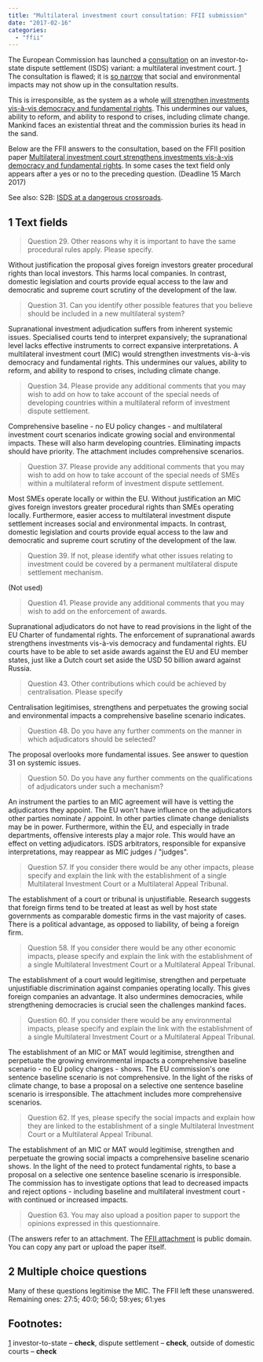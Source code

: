 ```yaml
---
title: "Multilateral investment court consultation: FFII submission"
date: "2017-02-16"
categories: 
  - "ffii"
---
```


The European Commission has launched a [consultation](http://trade.ec.europa.eu/consultations/index.cfm?consul_id=233) on an investor-to-state dispute settlement (ISDS) variant: a multilateral investment court. [1](#fn-.1) The consultation is flawed; it is [so narrow](https://blog.ffii.org/new-isds-consultation-seems-surreal/) that social and environmental impacts may not show up in the consultation results.

This is irresponsible, as the system as a whole [will strengthen investments vis-à-vis democracy and fundamental rights](https://blog.ffii.org/multilateral-investment-court-strengthens-investments-vis-a-vis-democracy-and-fundamental-rights/). This undermines our values, ability to reform, and ability to respond to crises, including climate change. Mankind faces an existential threat and the commission buries its head in the sand.

Below are the FFII answers to the consultation, based on the FFII position paper [Multilateral investment court strengthens investments vis-à-vis democracy and fundamental rights](https://blog.ffii.org/multilateral-investment-court-strengthens-investments-vis-a-vis-democracy-and-fundamental-rights/). In some cases the text field only appears after a yes or no to the preceding question. (Deadline 15 March 2017)

See also: S2B: [ISDS at a dangerous crossroads](http://www.s2bnetwork.org/isds-dangerous-crossroads/).

## 1 Text fields

> Question 29. Other reasons why it is important to have the same procedural rules apply. Please specify.

Without justification the proposal gives foreign investors greater procedural rights than local investors. This harms local companies. In contrast, domestic legislation and courts provide equal access to the law and democratic and supreme court scrutiny of the development of the law.

> Question 31. Can you identify other possible features that you believe should be included in a new multilateral system?

Supranational investment adjudication suffers from inherent systemic issues. Specialised courts tend to interpret expansively; the supranational level lacks effective instruments to correct expansive interpretations. A multilateral investment court (MIC) would strengthen investments vis-à-vis democracy and fundamental rights. This undermines our values, ability to reform, and ability to respond to crises, including climate change.

> Question 34. Please provide any additional comments that you may wish to add on how to take account of the special needs of developing countries within a multilateral reform of investment dispute settlement.

Comprehensive baseline - no EU policy changes - and multilateral investment court scenarios indicate growing social and environmental impacts. These will also harm developing countries. Eliminating impacts should have priority. The attachment includes comprehensive scenarios.

> Question 37. Please provide any additional comments that you may wish to add on how to take account of the special needs of SMEs within a multilateral reform of investment dispute settlement.

Most SMEs operate locally or within the EU. Without justification an MIC gives foreign investors greater procedural rights than SMEs operating locally. Furthermore, easier access to multilateral investment dispute settlement increases social and environmental impacts. In contrast, domestic legislation and courts provide equal access to the law and democratic and supreme court scrutiny of the development of the law.

> Question 39. If not, please identify what other issues relating to investment could be covered by a permanent multilateral dispute settlement mechanism.

(Not used)

> Question 41. Please provide any additional comments that you may wish to add on the enforcement of awards.

Supranational adjudicators do not have to read provisions in the light of the EU Charter of fundamental rights. The enforcement of supranational awards strengthens investments vis-à-vis democracy and fundamental rights. EU courts have to be able to set aside awards against the EU and EU member states, just like a Dutch court set aside the USD 50 billion award against Russia.

> Question 43. Other contributions which could be achieved by centralisation. Please specify

Centralisation legitimises, strengthens and perpetuates the growing social and environmental impacts a comprehensive baseline scenario indicates.

> Question 48. Do you have any further comments on the manner in which adjudicators should be selected?

The proposal overlooks more fundamental issues. See answer to question 31 on systemic issues.

> Question 50. Do you have any further comments on the qualifications of adjudicators under such a mechanism?

An instrument the parties to an MIC agreement will have is vetting the adjudicators they appoint. The EU won't have influence on the adjudicators other parties nominate / appoint. In other parties climate change denialists may be in power. Furthermore, within the EU, and especially in trade departments, offensive interests play a major role. This would have an effect on vetting adjudicators. ISDS arbitrators, responsible for expansive interpretations, may reappear as MIC judges / "judges".

> Question 57. If you consider there would be any other impacts, please specify and explain the link with the establishment of a single Multilateral Investment Court or a Multilateral Appeal Tribunal.

The establishment of a court or tribunal is unjustifiable. Research suggests that foreign firms tend to be treated at least as well by host state governments as comparable domestic firms in the vast majority of cases. There is a political advantage, as opposed to liability, of being a foreign firm.

> Question 58. If you consider there would be any other economic impacts, please specify and explain the link with the establishment of a single Multilateral Investment Court or a Multilateral Appeal Tribunal.

The establishment of a court would legitimise, strengthen and perpetuate unjustifiable discrimination against companies operating locally. This gives foreign companies an advantage. It also undermines democracies, while strengthening democracies is crucial seen the challenges mankind faces.

> Question 60. If you consider there would be any environmental impacts, please specify and explain the link with the establishment of a single Multilateral Investment Court or a Multilateral Appeal Tribunal.

The establishment of an MIC or MAT would legitimise, strengthen and perpetuate the growing environmental impacts a comprehensive baseline scenario - no EU policy changes - shows. The EU commission's one sentence baseline scenario is not comprehensive. In the light of the risks of climate change, to base a proposal on a selective one sentence baseline scenario is irresponsible. The attachment includes more comprehensive scenarios.

> Question 62. If yes, please specify the social impacts and explain how they are linked to the establishment of a single Multilateral Investment Court or a Multilateral Appeal Tribunal.

The establishment of an MIC or MAT would legitimise, strengthen and perpetuate the growing social impacts a comprehensive baseline scenario shows. In the light of the need to protect fundamental rights, to base a proposal on a selective one sentence baseline scenario is irresponsible. The commission has to investigate options that lead to decreased impacts and reject options - including baseline and multilateral investment court - with continued or increased impacts.

> Question 63. You may also upload a position paper to support the opinions expressed in this questionnaire.

(The answers refer to an attachment. The [FFII attachment](https://blog.ffii.org/multilateral-investment-court-strengthens-investments-vis-a-vis-democracy-and-fundamental-rights/) is public domain. You can copy any part or upload the paper itself.

## 2 Multiple choice questions

Many of these questions legitimise the MIC. The FFII left these unanswered. Remaining ones: 27:5; 40:0; 56:0; 59:yes; 61:yes

## Footnotes:

[1](#fnr-.1) investor-to-state – **check**, dispute settlement – **check**, outside of domestic courts – **check**
